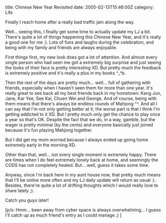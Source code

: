 title: Chinese New Year Revisited
date: 2005-02-13T15:46:00Z
category: Life

Finally I reach home after a really bad traffic jam along the way.

Well… seeing this, I finally get some time to actually update my LJ a bit. There's quite a lot of things happening this Chinese New Year, and it's really a good one for me :). Lots of funs and laughs during the celebration, and being with my family and friends are always enjoyable.

First things first, my new look does got a lot of attention. And almost every single person who had seen me got a extremely big surprise and just seeing the looks of their face is pretty interesting XD. But pretty much the feedback is extremely positive and it's really a plus in my books ^\_^b.

Then the rest of the days are pretty much… well… full of gathering with friends, especially when I haven't seen them for more than one year. It's really great to see back all my best friends back in my hometown: Kang Jun, Jane, Kar Yee, See Kai, Chuen Wei and George. And of course, being with them means that there's always be endless rounds of Mahjong ^^. And all I can say that I'm not only getting better at it, the worse part is that I think I'm getting addicted to it XD. But I pretty much only get the chance to play once a year so that's OK. Despite the fact that we do, in a way, gamble, but the wager is pretty minimal (by the cents) and everyone basically just joined because it's fun playing Mahjong together.

But I did get my mom worried because I always ended up going home extremely early in the morning XD.

Other than that, well… not every single moment is extremely happy. There are times when I do feel extremely lonely back at home, and seemingly the CODS has not completely healed. But… well, guess it takes some time.

Anyway, since I'm back here in my aunt house now, that pretty much means that I'll be online more often and my LJ daily update will return as usual :). Besides, there're quite a lot of drifting thoughts which I would really love to share lately ;).

Catch you guys later!

[p/s: Hmm… been away from cyber space is always overwhelming… I guess I'll catch up as much friend's entry as I could manage ;) ]
